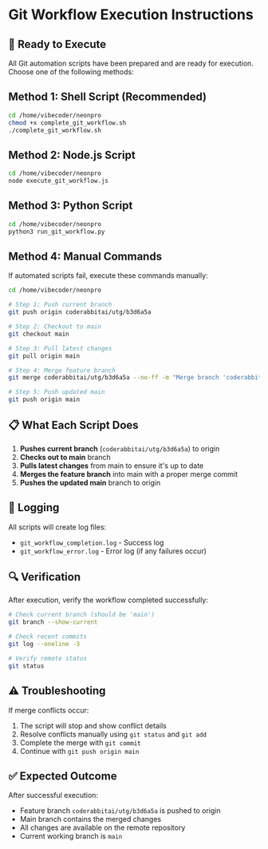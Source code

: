 # Git Workflow Execution Instructions

## 🚀 Ready to Execute

All Git automation scripts have been prepared and are ready for execution. Choose one of the following methods:

## Method 1: Shell Script (Recommended)
```bash
cd /home/vibecoder/neonpro
chmod +x complete_git_workflow.sh
./complete_git_workflow.sh
```

## Method 2: Node.js Script
```bash
cd /home/vibecoder/neonpro
node execute_git_workflow.js
```

## Method 3: Python Script
```bash
cd /home/vibecoder/neonpro
python3 run_git_workflow.py
```

## Method 4: Manual Commands
If automated scripts fail, execute these commands manually:

```bash
cd /home/vibecoder/neonpro

# Step 1: Push current branch
git push origin coderabbitai/utg/b3d6a5a

# Step 2: Checkout to main
git checkout main

# Step 3: Pull latest changes
git pull origin main

# Step 4: Merge feature branch
git merge coderabbitai/utg/b3d6a5a --no-ff -m "Merge branch 'coderabbitai/utg/b3d6a5a' into main"

# Step 5: Push updated main
git push origin main
```

## 📋 What Each Script Does

1. **Pushes current branch** (`coderabbitai/utg/b3d6a5a`) to origin
2. **Checks out to main** branch
3. **Pulls latest changes** from main to ensure it's up to date
4. **Merges the feature branch** into main with a proper merge commit
5. **Pushes the updated main** branch to origin

## 📝 Logging

All scripts will create log files:
- `git_workflow_completion.log` - Success log
- `git_workflow_error.log` - Error log (if any failures occur)

## 🔍 Verification

After execution, verify the workflow completed successfully:

```bash
# Check current branch (should be 'main')
git branch --show-current

# Check recent commits
git log --oneline -3

# Verify remote status
git status
```

## ⚠️ Troubleshooting

If merge conflicts occur:
1. The script will stop and show conflict details
2. Resolve conflicts manually using `git status` and `git add`
3. Complete the merge with `git commit`
4. Continue with `git push origin main`

## ✅ Expected Outcome

After successful execution:
- Feature branch `coderabbitai/utg/b3d6a5a` is pushed to origin
- Main branch contains the merged changes
- All changes are available on the remote repository
- Current working branch is `main`